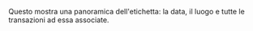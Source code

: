 Questo mostra una panoramica dell'etichetta: la data, il luogo e tutte le transazioni ad essa associate.